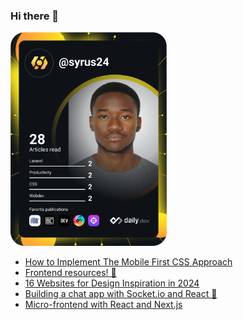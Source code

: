 ### Hi there 👋

<a href="https://app.daily.dev/Syrus24"><img src="https://github.com/Smith-DLAB/Smith-DLAB/blob/main/devcard.svg" width="250" alt="Amir BABIO's Dev Card"/></a>

<!--
**Smith-DLAB/Smith-DLAB** is a ✨ _special_ ✨ repository because its `README.md` (this file) appears on your GitHub profile.

Here are some ideas to get you started:

- 🔭 I’m currently working on ...
- 🌱 I’m currently learning ...
- 👯 I’m looking to collaborate on ...
- 🤔 I’m looking for help with ...
- 💬 Ask me about ...
- 📫 How to reach me: ...
- 😄 Pronouns: ...
- ⚡ Fun fact: ...
-->

<!-- daily.dev BOOKMARKS:START -->
- [How to Implement The Mobile First CSS Approach](https://app.daily.dev/posts/zagkliOo6?utm_source=rss&utm_medium=bookmarks&utm_campaign=j59ENI8rK8nGaQ5tpRoab)
- [Frontend resources! 🚀](https://app.daily.dev/posts/j6QHjcY5k?utm_source=rss&utm_medium=bookmarks&utm_campaign=j59ENI8rK8nGaQ5tpRoab)
- [16 Websites for Design Inspiration in 2024](https://app.daily.dev/posts/m6EZ7Vx9t?utm_source=rss&utm_medium=bookmarks&utm_campaign=j59ENI8rK8nGaQ5tpRoab)
- [Building a chat app with Socket.io and React 🚀](https://app.daily.dev/posts/Zpd_2zyts?utm_source=rss&utm_medium=bookmarks&utm_campaign=j59ENI8rK8nGaQ5tpRoab)
- [Micro-frontend with React and Next.js](https://app.daily.dev/posts/gOE5wsIuM?utm_source=rss&utm_medium=bookmarks&utm_campaign=j59ENI8rK8nGaQ5tpRoab)
<!-- daily.dev BOOKMARKS:END -->
